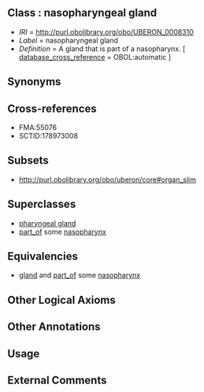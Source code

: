 
## Class : nasopharyngeal gland

 * *IRI* = http://purl.obolibrary.org/obo/UBERON_0008310
 * *Label* = nasopharyngeal gland
 * *Definition* = A gland that is part of a nasopharynx. [ [database_cross_reference](../../ef/oboInOwl#hasDbXref.md) = OBOL:automatic ]

## Synonyms


## Cross-references

 * FMA:55076
 * SCTID:178973008

## Subsets

 * http://purl.obolibrary.org/obo/uberon/core#organ_slim

## Superclasses

 * [pharyngeal gland](../../UBERON/95/UBERON_0003295.md)
 * [part_of](../../BFO/50/BFO_0000050.md) some [nasopharynx](../../UBERON/28/UBERON_0001728.md)

## Equivalencies

 * [gland](../../UBERON/30/UBERON_0002530.md) and [part_of](../../BFO/50/BFO_0000050.md) some [nasopharynx](../../UBERON/28/UBERON_0001728.md)

## Other Logical Axioms


## Other Annotations


## Usage


## External Comments

